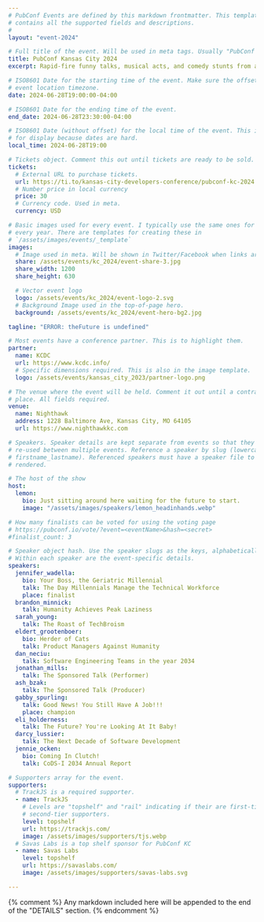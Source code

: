 ```yaml
---
# PubConf Events are defined by this markdown frontmatter. This template
# contains all the supported fields and descriptions.
#
layout: "event-2024"

# Full title of the event. Will be used in meta tags. Usually "PubConf City Year"
title: PubConf Kansas City 2024
excerpt: Rapid-fire funny talks, musical acts, and comedy stunts from amazing developers. At the pub.

# ISO8601 Date for the starting time of the event. Make sure the offset is in the
# event location timezone.
date: 2024-06-28T19:00:00-04:00

# ISO8601 Date for the ending time of the event.
end_date: 2024-06-28T23:30:00-04:00

# ISO8601 Date (without offset) for the local time of the event. This is used
# for display because dates are hard.
local_time: 2024-06-28T19:00

# Tickets object. Comment this out until tickets are ready to be sold.
tickets:
  # External URL to purchase tickets.
  url: https://ti.to/kansas-city-developers-conference/pubconf-kc-2024
  # Number price in local currency
  price: 30
  # Currency code. Used in meta.
  currency: USD

# Basic images used for every event. I typically use the same ones for a location
# every year. There are templates for creating these in
# `/assets/images/events/_template`
images:
  # Image used in meta. Will be shown in Twitter/Facebook when links are shared.
  share: /assets/events/kc_2024/event-share-3.jpg
  share_width: 1200
  share_height: 630

  # Vector event logo
  logo: /assets/events/kc_2024/event-logo-2.svg
  # Background Image used in the top-of-page hero.
  background: /assets/events/kc_2024/event-hero-bg2.jpg

tagline: "ERROR: theFuture is undefined"

# Most events have a conference partner. This is to highlight them.
partner:
  name: KCDC
  url: https://www.kcdc.info/
  # Specific dimensions required. This is also in the image template.
  logo: /assets/events/kansas_city_2023/partner-logo.png

# The venue where the event will be held. Comment it out until a contract is in
# place. All fields required.
venue:
  name: Nighthawk
  address: 1228 Baltimore Ave, Kansas City, MO 64105
  url: https://www.nighthawkkc.com

# Speakers. Speaker details are kept separate from events so that they can be
# re-used between multiple events. Reference a speaker by slug (lowercase,
# firstname_lastname). Referenced speakers must have a speaker file to be
# rendered.

# The host of the show
host:
  lemon:
    bio: Just sitting around here waiting for the future to start.
    image: "/assets/images/speakers/lemon_headinhands.webp"

# How many finalists can be voted for using the voting page
# https://pubconf.io/vote/?event=<eventName>&hash=<secret>
#finalist_count: 3

# Speaker object hash. Use the speaker slugs as the keys, alphabetically listed.
# Within each speaker are the event-specific details.
speakers:
  jennifer_wadella:
    bio: Your Boss, the Geriatric Millennial
    talk: The Day Millennials Manage the Technical Workforce
    place: finalist
  brandon_minnick:
    talk: Humanity Achieves Peak Laziness
  sarah_young:
    talk: The Roast of TechBroism
  eldert_grootenboer:
    bio: Herder of Cats
    talk: Product Managers Against Humanity
  dan_neciu:
    talk: Software Engineering Teams in the year 2034
  jonathan_mills:
    talk: The Sponsored Talk (Performer)
  ash_bzak:
    talk: The Sponsored Talk (Producer)
  gabby_spurling:
    talk: Good News! You Still Have A Job!!!
    place: champion
  eli_holderness:
    talk: The Future? You're Looking At It Baby!
  darcy_lussier:
    talk: The Next Decade of Software Development
  jennie_ocken:
    bio: Coming In Clutch!
    talk: CoDS-I 2034 Annual Report

# Supporters array for the event.
supporters:
  # TrackJS is a required supporter.
  - name: TrackJS
    # Levels are "topshelf" and "rail" indicating if their are first-tier or
    # second-tier supporters.
    level: topshelf
    url: https://trackjs.com/
    image: /assets/images/supporters/tjs.webp
  # Savas Labs is a top shelf sponsor for PubConf KC
  - name: Savas Labs
    level: topshelf
    url: https://savaslabs.com/
    image: /assets/images/supporters/savas-labs.svg

---
```


{% comment %}
Any markdown included here will be appended to the end of the "DETAILS" section.
{% endcomment %}